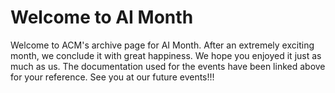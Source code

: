 # Welcome to AI Month

Welcome to ACM's archive page for AI Month. After an extremely exciting month, we conclude it with great happiness. We hope you enjoyed it just as much as us. The documentation used for the events have been linked above for your reference. See you at our future events!!!